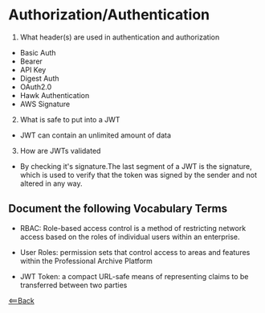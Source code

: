# Authorization/Authentication

1. What header(s) are used in authentication and authorization

  - Basic Auth
  - Bearer
  - API Key
  - Digest Auth
  - OAuth2.0
  - Hawk Authentication
  - AWS Signature

2. What is safe to put into a JWT

  - JWT can contain an unlimited amount of data

3. How are JWTs validated

  - By checking it's signature.The last segment of a JWT is the signature, which is used to verify that the token was signed by the sender and not altered in any way.


## Document the following Vocabulary Terms

- RBAC: Role-based access control is a method of restricting network access based on the roles of individual users within an enterprise.

- User Roles: permission sets that control access to areas and features within the Professional Archive Platform

- JWT Token: a compact URL-safe means of representing claims to be transferred between two parties

[<==Back](README.md)